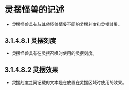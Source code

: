 # 灵摆怪兽的记述

* 灵摆怪兽具有与其他怪兽情报不同的灵摆刻度和灵摆效果。

## 3.1.4.8.1        灵摆刻度

* 灵摆怪兽具有在灵摆召唤时使用的灵摆刻度。

## 3.1.4.8.2        灵摆效果

* 灵摆刻度之间记载的文本是在放置在灵摆区域时使用的效果。

